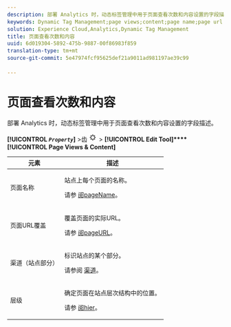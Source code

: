 ```yaml
---
description: 部署 Analytics 时，动态标签管理中用于页面查看次数和内容设置的字段描述。
keywords: Dynamic Tag Management;page views;content;page name;page url override;channel;site section;hierarchy
solution: Experience Cloud,Analytics,Dynamic Tag Management
title: 页面查看次数和内容
uuid: 6d019304-5892-475b-9887-00f86983f859
translation-type: tm+mt
source-git-commit: 5e47974fcf95625def21a9011ad981197ae39c99

---
```



# 页面查看次数和内容

部署 Analytics 时，动态标签管理中用于页面查看次数和内容设置的字段描述。

**[!UICONTROL  *`Property`*]** >齿 ![轮图标](assets/settings_gear.png) > **[!UICONTROL Edit Tool]****[!UICONTROL Page Views & Content]**

<table id="table_654149A8A66B404BBF9BAF8EC67F5F8F">
 <thead>
  <tr>
   <th colname="col1" class="entry"> 元素 </th>
   <th colname="col2" class="entry"> 描述 </th>
  </tr>
 </thead>
 <tbody>
  <tr>
   <td colname="col1"> 页面名称 </td>
   <td colname="col2"> <p>站点上每个页面的名称。 </p> <p>请参 <a href="../../../vars/page-vars/pagename.md">阅pageName</a>。 </p> </td>
  </tr>
  <tr>
   <td colname="col1"> 页面URL覆盖 </td>
   <td colname="col2"> <p> 覆盖页面的实际URL。 </p> <p>请参 <a href="../../../vars/page-vars/pageurl.md">阅pageURL</a>。 </p> </td>
  </tr>
  <tr>
   <td colname="col1"> 渠道（站点部分） </td>
   <td colname="col2"> <p>标识站点的某个部分。 </p> <p>请参阅 <a href="../../../vars/page-vars/channel.md">渠道</a>。 </p> </td>
  </tr>
  <tr>
   <td colname="col1"> 层级 </td>
   <td colname="col2"> <p>确定页面在站点层次结构中的位置。 </p> <p>请参 <a href="../../../vars/page-vars/hier.md">阅hier</a>。 </p> </td>
  </tr>
 </tbody>
</table>
